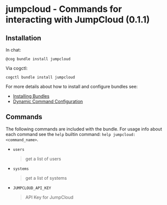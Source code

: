 # jumpcloud - Commands for interacting with JumpCloud (0.1.1)



## Installation

In chat:

```
@cog bundle install jumpcloud
```

Via cogctl:

```
cogctl bundle install jumpcloud
```

For more details about how to install and configure bundles see:

* [Installing Bundles](https://cog-book.operable.io/#_installing_bundles)
* [Dynamic Command Configuration](https://cog-book.operable.io/#_dynamic_command_configuration)

## Commands

The following commands are included with the bundle. For usage info
about each command see the `help` builtin command: `help jumpcloud:<command_name>`.

* `users`
  > get a list of users

* `systems`
  > get a list of systems

* `JUMPCLOUD_API_KEY`
  > API Key for JumpCloud
